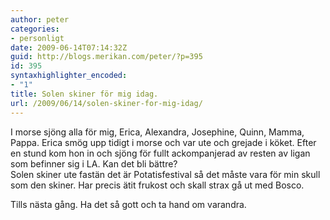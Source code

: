 ```yaml
---
author: peter
categories:
- personligt
date: 2009-06-14T07:14:32Z
guid: http://blogs.merikan.com/peter/?p=395
id: 395
syntaxhighlighter_encoded:
- "1"
title: Solen skiner för mig idag.
url: /2009/06/14/solen-skiner-for-mig-idag/
---
```


I morse sjöng alla för mig, Erica, Alexandra, Josephine, Quinn, Mamma, Pappa. Erica smög upp tidigt i morse och var ute och grejade i köket. Efter en stund kom hon in och sjöng för fullt ackompanjerad av resten av ligan som befinner sig i LA. Kan det bli bättre?  
Solen skiner ute fastän det är Potatisfestival så det måste vara för min skull som den skiner. Har precis ätit frukost och skall strax gå ut med Bosco.

Tills nästa gång. Ha det så gott och ta hand om varandra.